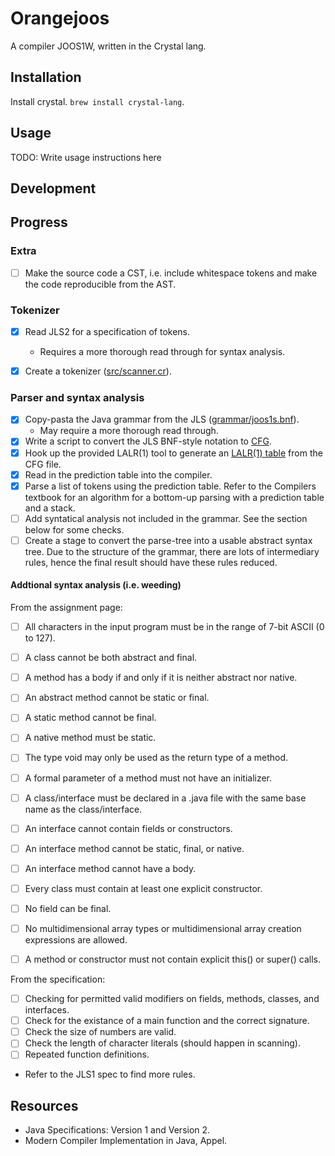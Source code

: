 # Orangejoos

A compiler JOOS1W, written in the Crystal lang.

## Installation

Install crystal. `brew install crystal-lang`.

## Usage

TODO: Write usage instructions here

## Development

## Progress

### Extra
- [ ] Make the source code a CST, i.e. include whitespace tokens and
  make the code reproducible from the AST.

### Tokenizer

- [x] Read JLS2 for a specification of tokens.
  - Requires a more thorough read through for syntax analysis.
- [x] Create a tokenizer ([src/scanner.cr](/src/scanner.cr)).


### Parser and syntax analysis

- [x] Copy-pasta the Java grammar from the JLS
  ([grammar/joos1s.bnf](grammar/joos1s.bnf)).
  - May require a more thorough read through.
- [x] Write a script to convert the JLS BNF-style notation to
  [CFG](https://www.student.cs.uwaterloo.ca/~cs444/jlalr/cfg.html).
- [x] Hook up the provided LALR(1) tool to generate an [LALR(1)
  table](https://www.student.cs.uwaterloo.ca/~cs444/jlalr/lr1.html) from
  the CFG file.
- [x] Read in the prediction table into the compiler.
- [x] Parse a list of tokens using the prediction table. Refer to the
  Compilers textbook for an algorithm for a bottom-up parsing with a
  prediction table and a stack.
- [ ] Add syntatical analysis not included in the grammar. See the
  section below for some checks.
- [ ] Create a stage to convert the parse-tree into a usable abstract
  syntax tree. Due to the structure of the grammar, there are lots of
  intermediary rules, hence the final result should have these rules
  reduced.

#### Addtional syntax analysis (i.e. weeding)

From the assignment page:

- [ ] All characters in the input program must be in the range of 7-bit
  ASCII (0 to 127).
- [ ] A class cannot be both abstract and final.
- [ ] A method has a body if and only if it is neither abstract nor
  native.
- [ ] An abstract method cannot be static or final.
- [ ] A static method cannot be final.
- [ ] A native method must be static.
- [ ] The type void may only be used as the return type of a method.
- [ ] A formal parameter of a method must not have an initializer.
- [ ] A class/interface must be declared in a .java file with the same
  base name as the class/interface.
- [ ] An interface cannot contain fields or constructors.
- [ ] An interface method cannot be static, final, or native.
- [ ] An interface method cannot have a body.
- [ ] Every class must contain at least one explicit constructor.
- [ ] No field can be final.
- [ ] No multidimensional array types or multidimensional array creation
  expressions are allowed.
- [ ] A method or constructor must not contain explicit this() or
  super() calls.


From the specification:

- [ ] Checking for permitted valid modifiers on fields, methods,
  classes, and interfaces.
- [ ] Check for the existance of a main function and the correct
  signature.
- [ ] Check the size of numbers are valid.
- [ ] Check the length of character literals (should happen in
  scanning).
- [ ] Repeated function definitions.
- Refer to the JLS1 spec to find more rules.


## Resources

- Java Specifications: Version 1 and Version 2.
- Modern Compiler Implementation in Java, Appel.

